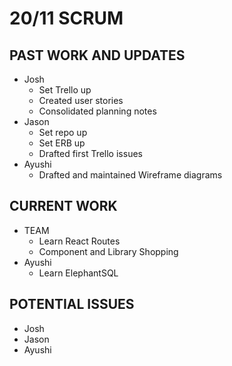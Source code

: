 # 20/11 SCRUM

## PAST WORK AND UPDATES
- Josh
  - Set Trello up
  - Created user stories
  - Consolidated planning notes
- Jason
  - Set repo up
  - Set ERB up
  - Drafted first Trello issues
- Ayushi
  - Drafted and maintained Wireframe diagrams

## CURRENT WORK
- TEAM
  - Learn React Routes
  - Component and Library Shopping
- Ayushi
  - Learn ElephantSQL

## POTENTIAL ISSUES
- Josh
- Jason
- Ayushi
